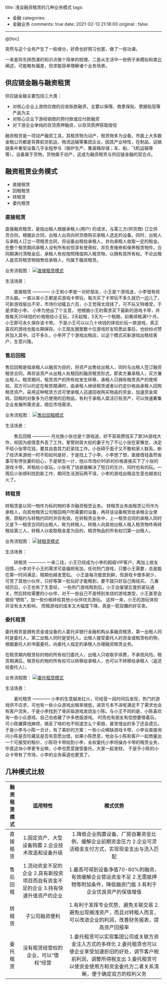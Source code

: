 title: 浅谈融资租赁的几种业务模式
tags:
  - 金融
categories:
  - 金融业务
comments: true
date: 2021-02-13 21:18:00
original : false

---
@[toc]

突然与这个业务产生了一些缘分，好奇也好预习也罢，做了一些功课。

一来是将东拼西凑的知识点做个简单的梳理，二是从生活中一些例子来模拟和类比阐述，可能略有偏差，但求能简单理解诸个业务场景。
<!-- more -->
## 供应链金融与融资租赁

供应链金融主要包括三大类：
* 对核心企业上游供应商的应收账款融资，主要以保理、商票保贴、票据贴现等产品为主
* 对核心企业下游经销商的预付款或应付款融资
* 对下游企业单纯的存货质押融资，以存货质押获取授信

融资租赁是一项动产融资工具，其租赁物为动产，租赁物多为设备。市面上大多数金租公司都是背靠航空航运、物流运输等集团企业，因其产业特性，在制品、运输链条中重型设备几乎全程参与（锅炉生产、集装箱存储；车、船、飞机运输等等）。设备属于货物，货物属于动产，这成为融资租赁与供应链金融的契合点。

## 融资租赁业务模式

* 直接租赁
* 回租租赁
* 转租赁
* 委托租赁

### 直接租赁

直接融资租赁，是指出租人根据承租人(用户) 的请求，与第三方(供货商) 订立供货合同，根据此合同，出租人出资向供货商购买承租人选定的设备。同时，出租人与承租人订立一项租赁合同，将设备出租给承租人，并向承租人收取一定的租金。在整个租赁期间承租人没有所有权但享有使用权，并负责维修和保养租赁物件。合同期满付清租金后，承租人有权按照残值购入租赁物，以拥有其所有权。不论出租人是否将租赁物销售给承租人，均属于融资租赁。

业务流程图：
[![直接租赁模式](https://s3.ax1x.com/2021/02/16/ygP5hF.png)](https://imgchr.com/i/ygP5hF)

生活场景： 

&emsp;&emsp;直接租赁 ———— 小王和小李是一对好朋友，小王是个游戏迷，小李很有经济头脑。一直以来小王都是买游戏卡带玩，每次买了卡带玩不多久就仍一边儿了，可新游戏层出不穷，市场价动辄五六百，小王觉得太烧钱了，可不玩又特难受，于是求助小李。 小李为他出了个主意， 他根据小王的需求买下最新的游戏卡带，并按每天20块钱的价格租给小王玩，3天起租，5天为一个租期，如果续租满1个月，小王即可永久保存该卡带。 于是小王可以以几十块钱的体验价玩一款游戏，真正喜欢的游戏也能长期保存。小王朋友圈里数十位游戏好友知悉此事后，也纷纷点赞并加入其中。过不多久，小李开了个游戏出租店，以这个模式买新游戏出租给客户，生意兴隆。

### 售后回租

售后回租是指承租人以融资为目的，将资产出售给出租人，同时与出租人签订融资租赁合同，再将该资产从出租人处租回的融资租赁形式。即卖方兼承租人，买方兼出租人。租赁期间，租赁资产的所有权发生转移，承租人只拥有租赁资产的使用权。双方可以约定在租赁期满时，由承租人继续租赁或者以约定价格由承租人回购租赁资产。采用这种租赁方式可使承租人迅速回收购买物品的资金，加速资金周转。回租的对象多为已使用的旧物品，有利于承租人盘活已有资产，可以快速筹集企业发展所需资金，顺应市场需求。

业务流程图：
[![售后回租模式](https://s3.ax1x.com/2021/02/16/ygP4tU.png)](https://imgchr.com/i/ygP4tU)

生活场景： 

&emsp;&emsp;售后回租 ———— 月光族小张也是个游戏迷，好不容易攒钱买了款3A游戏大作，却因为疫情意外丢了工作。掌管财政大权的妻子为了不让小张在家懈怠，决定不给小张零花钱，要其自食其力赶紧找工作。小张碍于面子又不敢和家人联系，断了经济来源他一时不知如何是好，于是找上了小李。小李想了想，直接借钱虽然省事可有悖张妻的初心，于是顿生一计，他以市场价95折的价格直接买下了小张的游戏卡带，并租给小张玩，小张有了钱直接解决了短日的生计，同时也有的玩。一周后小张顺利找到新工作，期间生活游玩两不误，小李的游戏出租店生意也越发红火了。

### 转租赁

转租赁是以同一物件为标的物的多次融资租赁业务。 转租赁业务由租赁公司作为承租人，向其他租赁公司租回用户所需要的设备，再将该设备租赁给承租企业使用，原租约与转租约同时并存有效。在转租赁业务中，上一租赁合同的承租人同时又是下一租赁合同的出租人，称为转租人。转租人向其他出租人租入租赁物件再转租给第三人，转租人以收取租金差为目的，租赁物品的所有权归第一出租人。

业务流程图：
[![转租赁模式](https://s3.ax1x.com/2021/02/16/ygPop4.png)](https://imgchr.com/i/ygPop4)

生活场景： 

&emsp;&emsp;转租赁 ———— 一来二往，小王已经成为小李的超级VIP客户，再加上故友旧情，小李对于小王的需求可是偏袒有加，任何热门游戏，只要小王需要，总是能在第一时间满足，租期也越发宽松。 小王是每次能尝到鲜，但游戏卡僧多粥少，可苦了其他小伙伴，只好等第一批玩好才能租到，要不就只好自己掏钱买。 几番经历后，小王也有了生意经， 一些热门游戏租到后，小王会废寝忘食抓紧玩通关，然后转给需要的小伙伴，对于一些自己不是特别发烧的游戏类型，小王甚至会做些“牺牲”，加一些价格转给其他小伙伴优先游玩。 这样一来，小王的游玩体验并没有太大影响， 而租游戏的成本又大幅度下降，真是一箭双雕的好买卖。

### 委托租赁

委托租赁是拥有资金或设备的人委托非银行金融机构从事融资租赁，第一出租人同时是委托人，第二出租人同时是受托人。出租人接受委托人的资金或租赁标的物，根据委托人的书面委托，向委托人指定的承租人办理融资租赁业务。

在租赁期内租赁标的物的所有权归委托人，出租人只收取手续费，不承担风险。租赁期满后，租赁标的物的所有权可以转移给承租人，也可以不转移给承租人（返还给委托人）。

业务流程图：
[![委托租赁模式](https://s3.ax1x.com/2021/02/16/ygPT1J.png)](https://imgchr.com/i/ygPT1J)

生活场景： 

&emsp;&emsp;委托租赁 ———— 小李的生意越发红火，可经营一段时间后发现，热门的游戏供不应求，可也有一些小众游戏出租率很低，进货亏本不进呢满足不了需求也会有客户流失，于是小李找到了骨灰级游戏发烧友小陈。与小王不同的是，小陈喜欢淘一些小众游戏，自己也收藏了许多绝版游戏。 时而也有朋友有偿想要借着玩，可小陈嫌算钱麻烦，搞丢了啥的也不知道怎么个索赔，甚至借出的多了还会遗忘。 于是小李与小陈一合计，有了美妙的方案：一些小众稀缺游戏卡带，小李会直接询问小陈是否珍藏且是否有意愿出借，如果小陈愿意，他会与小陈和客户一起商量出一个可接受的租价，小陈将卡带给到小李，全权委托小李将操办卡带的租赁业务，毕竟这块小李更专业嘛，小李也愿意接受委托，大家一起发财。 于是乎小陈的小众卡带有了市场，小李的业务渠道也更宽了。

## 几种模式比较

| 融资租赁模式 | 适用特性 | 模式优势 |
| :------: | :------: | :------: |
| 直接租赁 | 1.固定资产、大型设备购置 2.企业技术改造和设备升级 | 1.降低企业购置设备、厂房自筹资金比例，缓解企业前期资金压力 2.企业可灵活租金支付方式，实现现金支出与流入匹配|
| 售后回租 | 1.流动资金不足的企业 2.具有新投资项目而自有资金不足的企业 3.持有快速升值资产的企业 | 1.最高可得到设备净值70-80%的融资，有效缓解企业营运资金不足 2.无需抵押物等附加条件，降低融资门槛 3.有利于企业优良资产的保值增值 |   
| 转租赁 | 子公司融资便利 | 1.有利于发挥专业优势、避免关联交易 2.避免出现搁浅资产，而且对转租人而言，可以改进企业的利润，改善财务报表，提高资产回报率 |   
| 委托租赁 | 没有租赁经营权的企业，可以“借权”经营 | 1.委托租赁可以实现集团公司或关联方资金注入方式的多样化 2.委托租赁也可以使企业享受加速折旧的好处，调节客户税前利润，调整所得税支出 3.委托租赁可以使资金使用方和资金委托方二者关系清晰，便于确定双方的权利义务 |     
 
   
